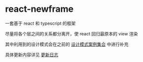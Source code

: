 # react-newframe
一套基于 react 和 typescript 的框架

尽量将各个层之间的关系都分离开，使 react 回归最原本的 view 渲染

其中利用到的设计模式会在之前的 [设计模式案例集合](https://github.com/TTDrazy/DesignPattern) 中进行补充

具体更新内容详见 [更新日志](./CHANGELOG.md)